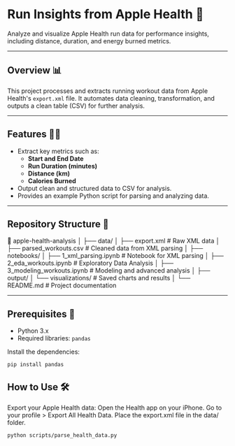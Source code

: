 # Run Insights from Apple Health 🚀

Analyze and visualize Apple Health run data for performance insights, including distance, duration, and energy burned metrics.

---

## Overview 📊
This project processes and extracts running workout data from Apple Health's `export.xml` file. It automates data cleaning, transformation, and outputs a clean table (CSV) for further analysis.

---

## Features 🏃‍♂️
- Extract key metrics such as:
  - **Start and End Date**
  - **Run Duration (minutes)**
  - **Distance (km)**
  - **Calories Burned**
- Output clean and structured data to CSV for analysis.
- Provides an example Python script for parsing and analyzing data.

---

## Repository Structure 📁
📂 apple-health-analysis
│
├── data/
│   ├── export.xml                  # Raw XML data
│   ├── parsed_workouts.csv         # Cleaned data from XML parsing
│
├── notebooks/
│   ├── 1_xml_parsing.ipynb         # Notebook for XML parsing
│   ├── 2_eda_workouts.ipynb        # Exploratory Data Analysis
│   ├── 3_modeling_workouts.ipynb   # Modeling and advanced analysis
│
├── output/
│   └── visualizations/             # Saved charts and results
│
└── README.md                       # Project documentation



---

## Prerequisites 🔧
- Python 3.x
- Required libraries: `pandas`

Install the dependencies:
```bash
pip install pandas
```
## How to Use 🛠️
Export your Apple Health data:
Open the Health app on your iPhone.
Go to your profile > Export All Health Data.
Place the export.xml file in the data/ folder.

```
python scripts/parse_health_data.py
```
